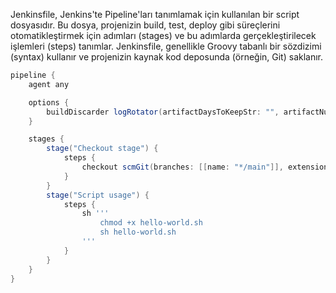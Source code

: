Jenkinsfile, Jenkins'te Pipeline'ları tanımlamak için kullanılan bir script dosyasıdır. Bu dosya, projenizin build, test, deploy gibi süreçlerini otomatikleştirmek için adımları (stages) ve bu adımlarda gerçekleştirilecek işlemleri (steps) tanımlar. Jenkinsfile, genellikle Groovy tabanlı bir sözdizimi (syntax) kullanır ve projenizin kaynak kod deposunda (örneğin, Git) saklanır.

``` groovy
pipeline {
    agent any

    options {
        buildDiscarder logRotator(artifactDaysToKeepStr: "", artifactNumToKeepStr: "", daysToKeepStr: "30", numToKeepStr: "2")
    }

    stages {
        stage("Checkout stage") {
            steps {
                checkout scmGit(branches: [[name: "*/main"]], extensions: [], userRemoteConfigs: [[url: "https://github.com/ssyazilim/pipelines.git"]])
            }
        }
        stage("Script usage") {
            steps {
                sh '''
                    chmod +x hello-world.sh
                    sh hello-world.sh
                '''
            }
        }
    }
}
